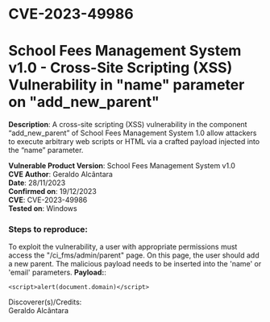 # CVE-2023-49986
# School Fees Management System v1.0 - Cross-Site Scripting (XSS) Vulnerability in "name" parameter on "add_new_parent"

**Description**: A cross-site scripting (XSS) vulnerability in the component “add_new_parent” of School Fees Management System 1.0 allow attackers to execute arbitrary web scripts or HTML via a crafted payload injected into the “name” parameter. 

**Vulnerable Product Version**: School Fees Management System v1.0  
**CVE Author**: Geraldo Alcântara  
**Date**: 28/11/2023  
**Confirmed on**: 19/12/2023  
**CVE**: CVE-2023-49986  
**Tested on**: Windows  
### Steps to reproduce:  
To exploit the vulnerability, a user with appropriate permissions must access the "/ci_fms/admin/parent" page. On this page, the user should add a new parent. The malicious payload needs to be inserted into the  'name' or 'email' parameters.
**Payload:**: 
```
<script>alert(document.domain)</script>
```

Discoverer(s)/Credits:  
Geraldo Alcântara
